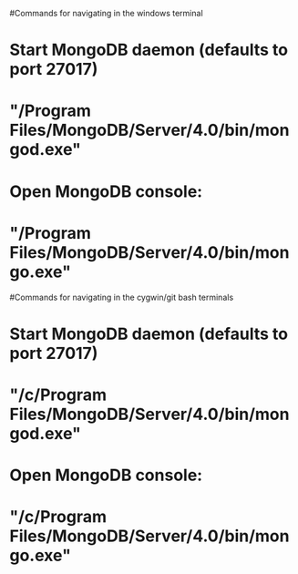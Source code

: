 #Commands for navigating in the windows terminal


Start MongoDB daemon (defaults to port  27017)
==================================================
"/Program Files/MongoDB/Server/4.0/bin/mongod.exe"
==================================================


Open MongoDB console:
==================================================
"/Program Files/MongoDB/Server/4.0/bin/mongo.exe"
==================================================



#Commands for navigating in the cygwin/git bash terminals


Start MongoDB daemon (defaults to port  27017)
==================================================
"/c/Program Files/MongoDB/Server/4.0/bin/mongod.exe"
==================================================


Open MongoDB console:
==================================================
"/c/Program Files/MongoDB/Server/4.0/bin/mongo.exe"
==================================================
